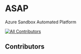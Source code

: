 # ASAP
 Azure Sandbox Automated Platform

[![All Contributors](https://img.shields.io/github/all-contributors/bcasey266/ASAP?color=ee8449&style=flat-square)](#contributors)

## Contributors

<!-- ALL-CONTRIBUTORS-LIST:START - Do not remove or modify this section -->
<!-- prettier-ignore-start -->
<!-- markdownlint-disable -->

<!-- markdownlint-restore -->
<!-- prettier-ignore-end -->

<!-- ALL-CONTRIBUTORS-LIST:END -->
